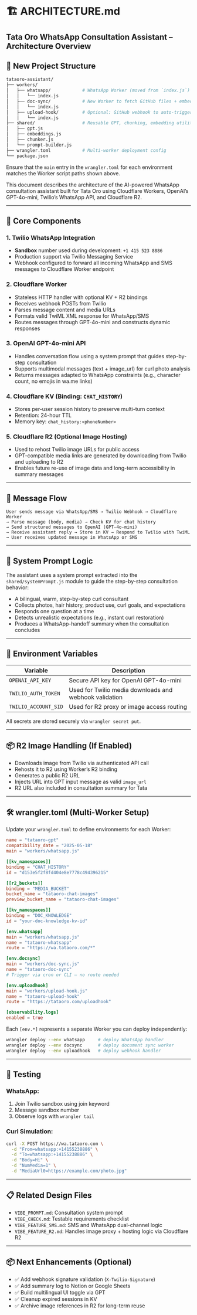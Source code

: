 # 🏗️ ARCHITECTURE.md

## Tata Oro WhatsApp Consultation Assistant – Architecture Overview

## 📁 New Project Structure

```bash
tataoro-assistant/
├── workers/
│   ├── whatsapp/            # WhatsApp Worker (moved from `index.js`)
│   │   └── index.js
│   ├── doc-sync/            # New Worker to fetch GitHub files + embed
│   │   └── index.js
│   ├── upload-hook/         # Optional: GitHub webhook to auto-trigger sync
│   │   └── index.js
├── shared/                  # Reusable GPT, chunking, embedding utilities
│   ├── gpt.js
│   ├── embeddings.js
│   ├── chunker.js
│   └── prompt-builder.js
├── wrangler.toml            # Multi-worker deployment config
└── package.json
```

Ensure that the `main` entry in the `wrangler.toml` for each environment matches the Worker script paths shown above.

This document describes the architecture of the AI-powered WhatsApp consultation assistant built for Tata Oro using Cloudflare Workers, OpenAI’s GPT-4o-mini, Twilio’s WhatsApp API, and Cloudflare R2.

---

## 🧱 Core Components

### 1. **Twilio WhatsApp Integration**

- **Sandbox** number used during development: `+1 415 523 8886`
- Production support via Twilio Messaging Service
- Webhook configured to forward all incoming WhatsApp and SMS messages to Cloudflare Worker endpoint

### 2. **Cloudflare Worker**

- Stateless HTTP handler with optional KV + R2 bindings
- Receives webhook POSTs from Twilio
- Parses message content and media URLs
- Formats valid TwiML XML response for WhatsApp/SMS
- Routes messages through GPT-4o-mini and constructs dynamic responses

### 3. **OpenAI GPT-4o-mini API**

- Handles conversation flow using a system prompt that guides step-by-step consultation
- Supports multimodal messages (text + image_url) for curl photo analysis
- Returns messages adapted to WhatsApp constraints (e.g., character count, no emojis in wa.me links)

### 4. **Cloudflare KV (Binding: `CHAT_HISTORY`)**

- Stores per-user session history to preserve multi-turn context
- Retention: 24-hour TTL
- Memory key: `chat_history:<phoneNumber>`

### 5. **Cloudflare R2 (Optional Image Hosting)**

- Used to rehost Twilio image URLs for public access
- GPT-compatible media links are generated by downloading from Twilio and uploading to R2
- Enables future re-use of image data and long-term accessibility in summary messages

---

## 🔁 Message Flow

```plaintext
User sends message via WhatsApp/SMS → Twilio Webhook → Cloudflare Worker
→ Parse message (body, media) → Check KV for chat history
→ Send structured messages to OpenAI (GPT-4o-mini)
→ Receive assistant reply → Store in KV → Respond to Twilio with TwiML
→ User receives updated message in WhatsApp or SMS
```

---

## 🧠 System Prompt Logic

The assistant uses a system prompt extracted into the `shared/systemPrompt.js` module to guide the step-by-step consultation behavior:

- A bilingual, warm, step-by-step curl consultant
- Collects photos, hair history, product use, curl goals, and expectations
- Responds one question at a time
- Detects unrealistic expectations (e.g., instant curl restoration)
- Produces a WhatsApp-handoff summary when the consultation concludes

---

## 🔐 Environment Variables

| Variable             | Description                                            |
| -------------------- | ------------------------------------------------------ |
| `OPENAI_API_KEY`     | Secure API key for OpenAI GPT-4o-mini                  |
| `TWILIO_AUTH_TOKEN`  | Used for Twilio media downloads and webhook validation |
| `TWILIO_ACCOUNT_SID` | Used for R2 proxy or image access routing              |

All secrets are stored securely via `wrangler secret put`.

---

## 📦 R2 Image Handling (If Enabled)

- Downloads image from Twilio via authenticated API call
- Rehosts it to R2 using Worker’s R2 binding
- Generates a public R2 URL
- Injects URL into GPT input message as valid `image_url`
- R2 URL also included in consultation summary for Tata

---

## 🛠️ wrangler.toml (Multi-Worker Setup)

Update your `wrangler.toml` to define environments for each Worker:

```toml
name = "tataoro-gpt"
compatibility_date = "2025-05-18"
main = "workers/whatsapp.js"

[[kv_namespaces]]
binding = "CHAT_HISTORY"
id = "d153e5f2f8fd404e8e7778c494396215"

[[r2_buckets]]
binding = "MEDIA_BUCKET"
bucket_name = "tataoro-chat-images"
preview_bucket_name = "tataoro-chat-images"

[[kv_namespaces]]
binding = "DOC_KNOWLEDGE"
id = "your-doc-knowledge-kv-id"

[env.whatsapp]
main = "workers/whatsapp.js"
name = "tataoro-whatsapp"
route = "https://wa.tataoro.com/*"

[env.docsync]
main = "workers/doc-sync.js"
name = "tataoro-doc-sync"
# Trigger via cron or CLI — no route needed

[env.uploadhook]
main = "workers/upload-hook.js"
name = "tataoro-upload-hook"
route = "https://tataoro.com/uploadhook"

[observability.logs]
enabled = true
```

Each `[env.*]` represents a separate Worker you can deploy independently:

```bash
wrangler deploy --env whatsapp     # deploy WhatsApp handler
wrangler deploy --env docsync      # deploy document sync worker
wrangler deploy --env uploadhook   # deploy webhook handler
```

---

## 🧪 Testing

### WhatsApp:

1. Join Twilio sandbox using join keyword
2. Message sandbox number
3. Observe logs with `wrangler tail`

### Curl Simulation:

```bash
curl -X POST https://wa.tataoro.com \
  -d "From=whatsapp:+14155238886" \
  -d "To=whatsapp:+14155238886" \
  -d "Body=Hi" \
  -d "NumMedia=1" \
  -d "MediaUrl0=https://example.com/photo.jpg"
```

---

## 📋 Related Design Files

- `VIBE_PROMPT.md`: Consultation system prompt
- `VIBE_CHECK.md`: Testable requirements checklist
- `VIBE_FEATURE_SMS.md`: SMS and WhatsApp dual-channel logic
- `VIBE_FEATURE_R2.md`: Handles image proxy + hosting logic via Cloudflare R2

---

## 📦 Next Enhancements (Optional)

- ✅ Add webhook signature validation (`X-Twilio-Signature`)
- ✅ Add summary log to Notion or Google Sheets
- ✅ Build multilingual UI toggle via GPT
- ✅ Cleanup expired sessions in KV
- ✅ Archive image references in R2 for long-term reuse
